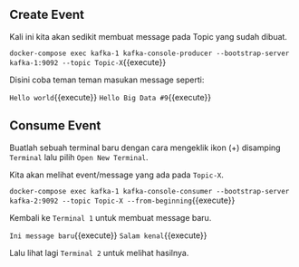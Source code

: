 ## Create Event

Kali ini kita akan sedikit membuat message pada Topic yang sudah dibuat. 

`docker-compose exec kafka-1 kafka-console-producer --bootstrap-server kafka-1:9092 --topic Topic-X`{{execute}}

Disini coba teman teman masukan message seperti:

`Hello world`{{execute}}
`Hello Big Data #9`{{execute}}

## Consume Event

Buatlah sebuah terminal baru dengan cara mengeklik ikon (+) disamping `Terminal` lalu pilih `Open New Terminal`.

Kita akan melihat event/message yang ada pada `Topic-X`.

`docker-compose exec kafka-1 kafka-console-consumer --bootstrap-server kafka-2:9092 --topic Topic-X --from-beginning`{{execute}}

Kembali ke `Terminal 1` untuk membuat message baru.

`Ini message baru`{{execute}}
`Salam kenal`{{execute}}

Lalu lihat lagi `Terminal 2` untuk melihat hasilnya.